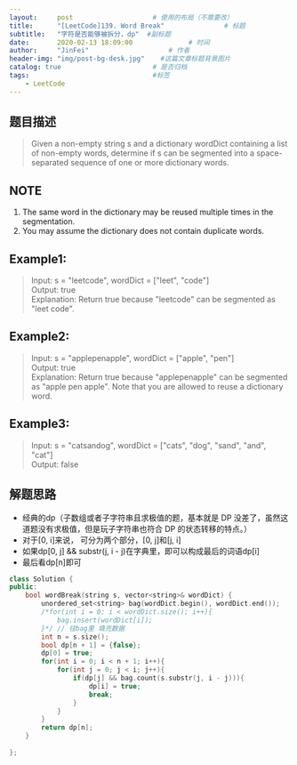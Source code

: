 ```yaml
---
layout:     post                    # 使用的布局（不需要改） 
title:      "[LeetCode]139. Word Break"               # 标题  
subtitle:   "字符是否能够被拆分，dp"  #副标题 
date:       2020-02-13 18:09:00              # 时间 
author:     "JinFei"                    # 作者 
header-img: "img/post-bg-desk.jpg"    #这篇文章标题背景图片 
catalog: true                       # 是否归档 
tags:                               #标签     
    - LeetCode 
---
```


## 题目描述
> Given a non-empty string s and a dictionary wordDict containing a list of non-empty words, determine if s can be segmented into a space-separated sequence of one or more dictionary words.

## NOTE
1. The same word in the dictionary may be reused multiple times in the segmentation.
2. You may assume the dictionary does not contain duplicate words.

## Example1:
 
> Input: s = "leetcode", wordDict = ["leet", "code"] <br>
Output: true <br>
Explanation: Return true because "leetcode" can be segmented as "leet code".

## Example2:
 
> Input: s = "applepenapple", wordDict = ["apple", "pen"] <br>
Output: true <br>
Explanation: Return true because "applepenapple" can be segmented as "apple pen apple".
             Note that you are allowed to reuse a dictionary word.

## Example3:
 
> Input: s = "catsandog", wordDict = ["cats", "dog", "sand", "and", "cat"] <br>
Output: false

## 解题思路
- 经典的dp（子数组或者子字符串且求极值的题，基本就是 DP 没差了，虽然这道题没有求极值，但是玩子字符串也符合 DP 的状态转移的特点。）
- 对于[0, i]来说， 可分为两个部分，[0, j]和[j, i]
- 如果dp[0, j] && substr(j, i - j)在字典里，即可以构成最后的词语dp[i]
- 最后看dp[n]即可

```C++
class Solution {
public:
    bool wordBreak(string s, vector<string>& wordDict) {
        unordered_set<string> bag(wordDict.begin(), wordDict.end());    // 还可以这样初始化
        /*for(int i = 0; i < wordDict.size(); i++){
            bag.insert(wordDict[i]);
        }*/ // 往bag里 填充数据
        int n = s.size();
        bool dp[n + 1] = {false};
        dp[0] = true;
        for(int i = 0; i < n + 1; i++){
            for(int j = 0; j < i; j++){
                if(dp[j] && bag.count(s.substr(j, i - j))){
                    dp[i] = true;
                    break;
                }
            }
        }
        return dp[n];
    }
                                          
};
```
